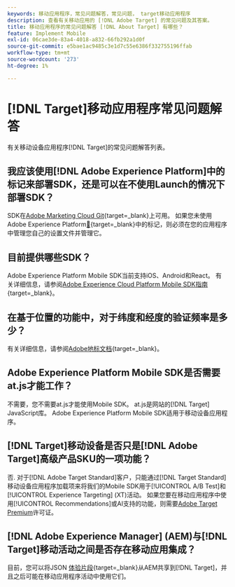 ```yaml
---
keywords: 移动应用程序，常见问题解答，常见问题， target移动应用程序
description: 查看有关移动应用的 [!DNL Adobe Target] 的常见问题及其答案。
title: 移动应用程序的常见问题解答 [!DNL About Target] 有哪些？
feature: Implement Mobile
exl-id: 06cae3de-83a4-4018-a832-66fb292a1d0f
source-git-commit: e5bae1ac9485c3e1d7c55e6386f332755196ffab
workflow-type: tm+mt
source-wordcount: '273'
ht-degree: 1%

---
```


# [!DNL Target]移动应用程序常见问题解答

有关移动设备应用程序[!DNL Target]的常见问题解答列表。

## 我应该使用[!DNL Adobe Experience Platform]中的标记来部署SDK，还是可以在不使用Launch的情况下部署SDK？

SDK在[Adobe Marketing Cloud Git](https://github.com/Adobe-Marketing-Cloud/acp-sdks/){target=_blank}上可用。 如果您未使用Adobe Experience Platform[&#128279;](https://experienceleague.adobe.com/docs/experience-platform/tags/home.html?lang=zh-Hans){target=_blank}中的标记，则必须在您的应用程序中管理您自己的设置文件并管理它。

## 目前提供哪些SDK？

Adobe Experience Platform Mobile SDK当前支持iOS、Android和React。 有关详细信息，请参阅[Adobe Experience Cloud Platform Mobile SDK指南](https://experienceleague.adobe.com/docs/mobile.html?lang=zh-Hans){target=_blank}。

## 在基于位置的功能中，对于纬度和经度的验证频率是多少？

有关详细信息，请参阅[Adobe地标文档](https://experienceleague.adobe.com/docs/places/using/home.html?lang=zh-Hans){target=_blank}。

## Adobe Experience Platform Mobile SDK是否需要at.js才能工作？

不需要，您不需要at.js才能使用Mobile SDK。 at.js是网站的[!DNL Target] JavaScript库。 Adobe Experience Platform Mobile SDK适用于移动设备应用程序。

## [!DNL Target]移动设备是否只是[!DNL Adobe Target]高级产品SKU的一项功能？

否. 对于[!DNL Adobe Target Standard]客户，只能通过[!DNL Target Standard]移动设备应用程序加载项来将我们的Mobile SDK用于[!UICONTROL A/B Test]和[!UICONTROL Experience Targeting] (XT)活动。 如果您要在移动应用程序中使用[!UICONTROL Recommendations]或AI支持的功能，则需要[Adobe Target Premium](https://experienceleague.adobe.com/docs/target/using/introduction/intro.html?lang=zh-Hans#premium)许可证。

## [!DNL Adobe Experience Manager] (AEM)与[!DNL Target]移动活动之间是否存在移动应用集成？

目前，您可以将JSON [体验片段](https://experienceleague.adobe.com/docs/target/using/experiences/offers/aem-experience-fragments.html?lang=zh-Hans){target=_blank}从AEM共享到[!DNL Target]，并且之后可能在移动应用程序活动中使用它们。
